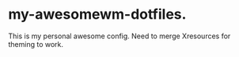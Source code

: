 # my-awesomewm-dotfiles.
This is my personal awesome config.
Need to merge Xresources for theming to work.
